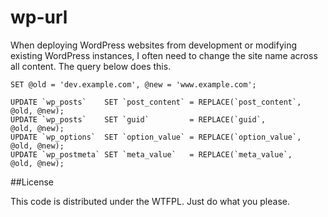 wp-url
======

When deploying WordPress websites from development or modifying existing WordPress instances, I often need to change the site name across all content. The query below does this.

    SET @old = 'dev.example.com', @new = 'www.example.com';
    
    UPDATE `wp_posts`    SET `post_content` = REPLACE(`post_content`, @old, @new);
    UPDATE `wp_posts`    SET `guid`         = REPLACE(`guid`,         @old, @new);
    UPDATE `wp_options`  SET `option_value` = REPLACE(`option_value`, @old, @new);
    UPDATE `wp_postmeta` SET `meta_value`   = REPLACE(`meta_value`,   @old, @new);

##License

This code is distributed under the WTFPL. Just do what you please.
